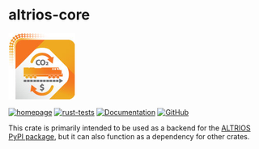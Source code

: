 # altrios-core

![Altrios Logo](https://raw.githubusercontent.com/NREL/altrios/main/.github/images/ALTRIOS-logo-web.jpg)

[![homepage](https://img.shields.io/badge/homepage-altrios-blue)](https://www.nrel.gov/transportation/altrios.html) [![rust-tests](https://github.com/NREL/altrios/actions/workflows/rust-tests.yaml/badge.svg)](https://github.com/NREL/altrios/actions/workflows/rust-tests.yaml) [![Documentation](https://img.shields.io/badge/doc-mdBook-blue.svg)](https://nrel.github.io/altrios/) [![GitHub](https://img.shields.io/badge/GitHub-altrios-blue.svg)](https://github.com/NREL/altrios)

This crate is primarily intended to be used as a backend for the [ALTRIOS PyPI package](https://pypi.org/project/altrios/), but it can also function as a dependency for other crates.  